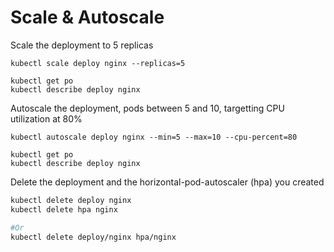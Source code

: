 # Scale & Autoscale

Scale the deployment to 5 replicas

```
kubectl scale deploy nginx --replicas=5

kubectl get po
kubectl describe deploy nginx
```

Autoscale the deployment, pods between 5 and 10, targetting CPU utilization at 80%

```
kubectl autoscale deploy nginx --min=5 --max=10 --cpu-percent=80

kubectl get po
kubectl describe deploy nginx
```

Delete the deployment and the horizontal-pod-autoscaler (hpa) you created

```bash
kubectl delete deploy nginx
kubectl delete hpa nginx

#Or
kubectl delete deploy/nginx hpa/nginx
```